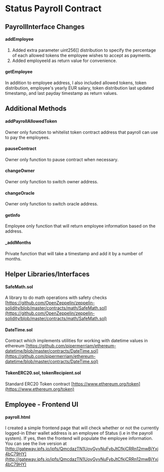 # Status Payroll Contract

## PayrollInterface Changes

#### addEmployee
1. Added extra parameter uint256[] distribution to specify the percentage of each allowed tokens the employee wishes to accept as payments.
2. Added employeeId as return value for convenience.


#### getEmployee
In addition to employee address, I also included allowed tokens, token distribution, employee's yearly EUR salary, token distribution last updated timestamp, and last payday timestamp as return values.


## Additional Methods

#### addPayrollAllowedToken
Owner only function to whitelist token contract address that payroll can use to pay the employees.

#### pauseContract
Owner only function to pause contract when necessary.

#### changeOwner
Owner only function to switch owner address.

#### changeOracle
Owner only function to switch oracle address.

#### getInfo
Employee only function that will return employee information based on the address.

#### _addMonths
Private function that will take a timestamp and add it by a number of months.

## Helper Libraries/Interfaces

#### SafeMath.sol
A library to do math operations with safety checks [https://github.com/OpenZeppelin/zeppelin-solidity/blob/master/contracts/math/SafeMath.sol](https://github.com/OpenZeppelin/zeppelin-solidity/blob/master/contracts/math/SafeMath.sol)

#### DateTime.sol
Contract which implements utilities for working with datetime values in ethereum [https://github.com/pipermerriam/ethereum-datetime/blob/master/contracts/DateTime.sol](https://github.com/pipermerriam/ethereum-datetime/blob/master/contracts/DateTime.sol)

#### TokenERC20.sol, tokenRecipient.sol
Standard ERC20 Token contract [https://www.ethereum.org/token](https://www.ethereum.org/token)

## Employee - Frontend UI

#### payroll.html
I created a simple frontend page that will check whether or not the currently logged-in Ether wallet address is an employee of Status (i.e in the payroll system). If yes, then the frontend will populate the employee information.
You can see the live version at [http://gateway.ipfs.io/ipfs/QmcdazTN1UoyGyvNuFybJtCfkjCRRn12mwBjYxj4bC79HY](http://gateway.ipfs.io/ipfs/QmcdazTN1UoyGyvNuFybJtCfkjCRRn12mwBjYxj4bC79HY)
